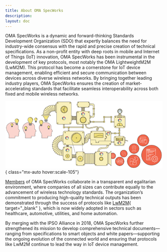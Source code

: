 ```yaml
---
title: About OMA SpecWorks
description:
layout: doc
---
```


OMA SpecWorks is a dynamic and forward-thinking Standards Development
Organization (SDO) that expertly balances the need for industry-wide consensus
with the rapid and precise creation of technical specifications. As a non-profit
entity with deep roots in mobile and Internet of Things (IoT) innovation, OMA
SpecWorks has been instrumental in the development of key protocols, most notably
the OMA LightweightM2M (LwM2M). This protocol has become a cornerstone for IoT
device management, enabling efficient and secure communication between devices
across diverse wireless networks. By bringing together leading industry players,
OMA SpecWorks ensures the creation of market-accelerating standards that
facilitate seamless interoperability across both fixed and mobile wireless
networks.

![](/images/omaspecworks/about/Idea-Machine-v02-1-800x344.png){ class="mx-auto hover:scale-105"}

[Members](/omaspecworks/membership/members) of OMA SpecWorks collaborate in a
transparent and egalitarian environment, where companies of all sizes can
contribute equally to the advancement of wireless technology standards. The
organization’s commitment to producing high-quality technical outputs has been
demonstrated through the success of protocols like [LwM2M](/lwm2m/about/what-is){ target="_blank" },
which is now widely adopted in sectors such as healthcare, automotive,
utilities, and home automation.

By merging with the IPSO Alliance in 2018, OMA SpecWorks further
strengthened its mission to develop comprehensive technical documents—ranging
from specifications to smart objects and white papers—supporting the ongoing
evolution of the connected world and ensuring that protocols like LwM2M
continue to lead the way in IoT device management.

